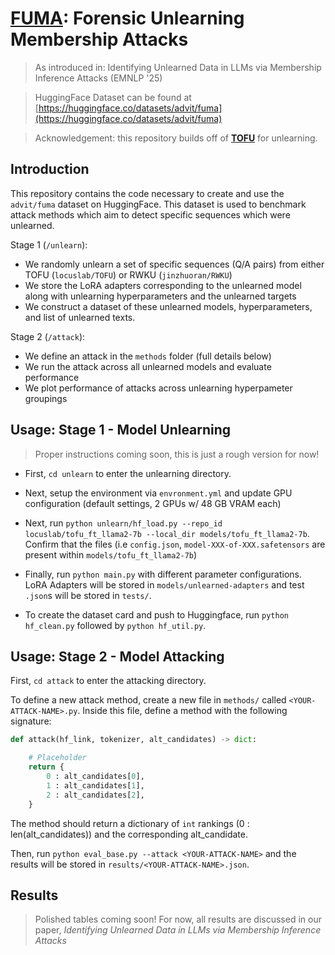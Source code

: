 # [**FUMA**](https://huggingface.co/datasets/advit/tofu-scramble): Forensic Unlearning Membership Attacks 

> As introduced in: Identifying Unlearned Data in LLMs via Membership Inference Attacks (EMNLP '25)

> HuggingFace Dataset can be found at [https://huggingface.co/datasets/advit/fuma](https://huggingface.co/datasets/advit/fuma)

> Acknowledgement: this repository builds off of [**TOFU**](https://locuslab.github.io/tofu) for unlearning.



## Introduction 

This repository contains the code necessary to create and use the `advit/fuma` dataset on HuggingFace. This dataset is used to benchmark attack methods which aim to detect specific sequences which were unlearned. 

Stage 1 (`/unlearn`):
* We randomly unlearn a set of specific sequences (Q/A pairs) from either TOFU (`locuslab/TOFU`) or RWKU (`jinzhuoran/RWKU`)
* We store the LoRA adapters corresponding to the unlearned model along with unlearning hyperparameters and the unlearned targets
* We construct a dataset of these unlearned models, hyperparameters, and list of unlearned texts.

Stage 2 (`/attack`):
* We define an attack in the `methods` folder (full details below)
* We run the attack across all unlearned models and evaluate performance
* We plot performance of attacks across unlearning hyperpameter groupings 


## Usage: Stage 1 - Model Unlearning 

> Proper instructions coming soon, this is just a rough version for now!

* First, `cd unlearn` to enter the unlearning directory.

* Next, setup the environment via `envronment.yml` and update GPU configuration (default settings, 2 GPUs w/ 48 GB VRAM each)

* Next, run `python unlearn/hf_load.py --repo_id locuslab/tofu_ft_llama2-7b --local_dir models/tofu_ft_llama2-7b`. Confirm that the files (i.e `config.json`, `model-XXX-of-XXX.safetensors` are present within `models/tofu_ft_llama2-7b`)

* Finally, run `python main.py` with different parameter configurations. LoRA Adapters will be stored in `models/unlearned-adapters` and test `.json`s will be stored in `tests/`. 

* To create the dataset card and push to Huggingface, run `python hf_clean.py` followed by `python hf_util.py`.


## Usage: Stage 2 - Model Attacking

First, `cd attack` to enter the attacking directory.

To define a new attack method, create a new file in `methods/` called `<YOUR-ATTACK-NAME>.py`. Inside this file, define a method with the following signature:

```python 
def attack(hf_link, tokenizer, alt_candidates) -> dict:

    # Placeholder 
    return {
        0 : alt_candidates[0],
        1 : alt_candidates[1],
        2 : alt_candidates[2],
    } 

```

The method should return a dictionary of `int` rankings (0 : len(alt_candidates)) and the corresponding alt_candidate.

Then, run `python eval_base.py --attack <YOUR-ATTACK-NAME>` and the results will be stored in `results/<YOUR-ATTACK-NAME>.json`.


## Results 

> Polished tables coming soon! For now, all results are discussed in our paper, *Identifying Unlearned Data in LLMs via Membership Inference Attacks*